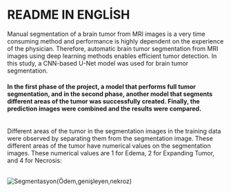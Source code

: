 # README IN ENGLİSH

Manual segmentation of a brain tumor from MRI images is a very time consuming method and performance is highly dependent on the experience of the physician. Therefore, automatic brain tumor segmentation from MRI images using deep learning methods enables efficient tumor detection. In this study, a CNN-based U-Net model was used for brain tumor segmentation.

#### In the first phase of the project, a model that performs full tumor segmentation, and in the second phase, another model that segments different areas of the tumor was successfully created. Finally, the prediction images were combined and the results were compared. <br /><br />
Different areas of the tumor in the segmentation images in the training data were observed by separating them from the segmentation image. These different areas of the tumor have numerical values ​​on the segmentation images. These numerical values ​​are 1 for Edema, 2 for Expanding Tumor, and 4 for Necrosis: <br /><br />

![Segmentasyon(Ödem,genişleyen,nekroz)](https://user-images.githubusercontent.com/120099096/206866820-5f2ca28d-fa2c-4af6-ae20-e07099e971fe.png)
